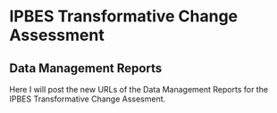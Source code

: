 # IPBES Transformative Change Assessment

## Data Management Reports

Here I will post the new URLs of the Data Management Reports for the IPBES Transformative Change Assesment.
